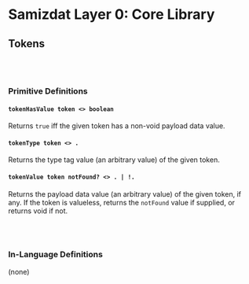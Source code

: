 Samizdat Layer 0: Core Library
==============================

Tokens
------

<br><br>
### Primitive Definitions

#### `tokenHasValue token <> boolean`

Returns `true` iff the given token has a non-void payload data value.

#### `tokenType token <> .`

Returns the type tag value (an arbitrary value) of the given token.

#### `tokenValue token notFound? <> . | !.`

Returns the payload data value (an arbitrary value) of the given
token, if any. If the token is valueless, returns the `notFound`
value if supplied, or returns void if not.


<br><br>
### In-Language Definitions

(none)
